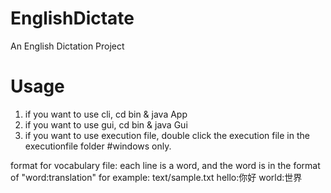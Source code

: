 # EnglishDictate
An English Dictation Project

# Usage

1. if you want to use cli, cd bin & java App
2. if you want to use gui, cd bin & java Gui
3. if you want to use execution file, double click the execution file in the executionfile folder #windows only.

format for vocabulary file:
each line is a word, and the word is in the format of "word:translation"
for example:
text/sample.txt
hello:你好
world:世界

